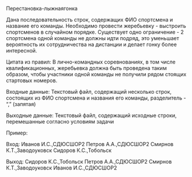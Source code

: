 Перестановка-лыжнаягонка

Дана последовательность строк, содержащих ФИО спортсмена и название его
команды. Необходимо провести жеребьевку - выстроить спортсменов в случайном
порядке. Существует одно ограничение - 2 спортсмена одной команды не должны идти
подряд, это уменьшает вероятность их сотрудничества на дистанции и делает гонку
более интересной.

Цитата из правил: 
В лично-командных соревнованиях, в том числе квалификационных,
жеребьевка должна быть проведена таким образом, чтобы участники одной
команды не получили рядом стоящих стартовых номеров.

Входные данные:
Текстовый файл, содержащий несколько строк, состоящих из ФИО спортсмена и
названия его команды, разделитель - “,” (запятая)

Выходные данные:
Текстовый файл, содержащий исходные строки, перемешанные согласно условиям задачи

Пример:

Вход:
Иванов И.С.,СДЮСШОР2
Петров А.А.,СДЮСШОР2
Смирнов К.Т.,Заводоуковск
Сидоров К.С.,Тобольск

Выход:
Сидоров К.С.,Тобольск
Петров А.А.,СДЮСШОР2
Смирнов К.Т.,Заводоуковск
Иванов И.С.,СДЮСШОР2
